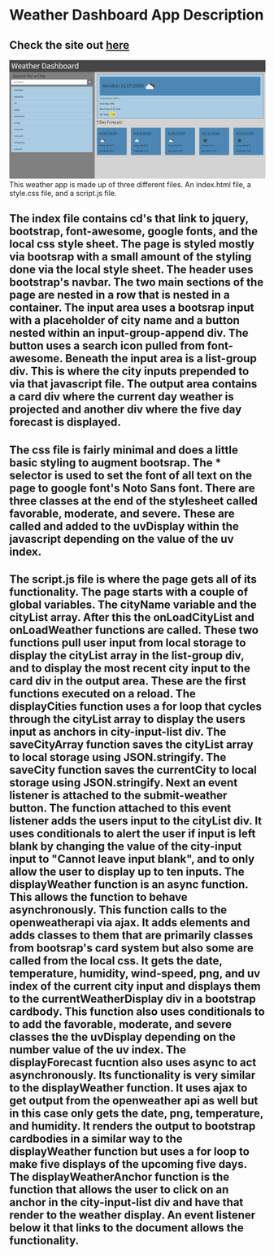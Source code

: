 # Weather Dashboard App Description

## Check the site out [here](https://proflonghair07.github.io/Weather_Dashboard/)
![](images/Weather_Dashboard_Screenshot.png)
This weather app is made up of three different files. An index.html file, a style.css file, and a script.js file.

## The index file contains cd's that link to jquery, bootstrap, font-awesome, google fonts, and the local css style sheet. The page is styled mostly via bootsrap with a small amount of the styling done via the local style sheet. The header uses bootstrap's navbar. The two main sections of the page are nested in a row that is nested in a container. The input area uses a bootsrap input with a placeholder of city name and a button nested within an input-group-append div. The button uses a search icon pulled from font-awesome. Beneath the input area is a list-group div. This is where the city inputs prepended to via that javascript file. The output area contains a card div where the current day weather is projected and another div where the five day forecast is displayed.

## The css file is fairly minimal and does a little basic styling to augment bootsrap. The \* selector is used to set the font of all text on the page to google font's Noto Sans font. There are three classes at the end of the stylesheet called favorable, moderate, and severe. These are called and added to the uvDisplay within the javascript depending on the value of the uv index.

## The script.js file is where the page gets all of its functionality. The page starts with a couple of global variables. The cityName variable and the cityList array. After this the onLoadCityList and onLoadWeather functions are called. These two functions pull user input from local storage to display the cityList array in the list-group div, and to display the most recent city input to the card div in the output area. These are the first functions executed on a reload. The displayCities function uses a for loop that cycles through the cityList array to display the users input as anchors in city-input-list div. The saveCityArray function saves the cityList array to local storage using JSON.stringify. The saveCity function saves the currentCity to local storage using JSON.stringify. Next an event listener is attached to the submit-weather button. The function attached to this event listener adds the users input to the cityList div. It uses conditionals to alert the user if input is left blank by changing the value of the city-input input to "Cannot leave input blank", and to only allow the user to display up to ten inputs. The displayWeather function is an async function. This allows the function to behave asynchronously. This function calls to the openweatherapi via ajax. It adds elements and adds classes to them that are primarily classes from bootsrap's card system but also some are called from the local css. It gets the date, temperature, humidity, wind-speed, png, and uv index of the current city input and displays them to the currentWeatherDisplay div in a bootstrap cardbody. This function also uses conditionals to to add the favorable, moderate, and severe classes the the uvDisplay depending on the number value of the uv index. The displayForecast fucntion also uses async to act asynchronously. Its functionality is very similar to the displayWeather function. It uses ajax to get output from the openweather api as well but in this case only gets the date, png, temperature, and humidity. It renders the output to bootstrap cardbodies in a similar way to the displayWeather function but uses a for loop to make five displays of the upcoming five days. The displayWeatherAnchor function is the function that allows the user to click on an anchor in the city-input-list div and have that render to the weather display. An event listener below it that links to the document allows the functionality.
